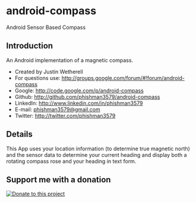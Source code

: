 android-compass
===============

Android Sensor Based Compass

## Introduction

An Android implementation of a magnetic compass.

* Created by Justin Wetherell
* For questions use: http://groups.google.com/forum/#!forum/android-compass
* Google: http://code.google.com/p/android-compass
* Github: http://github.com/phishman3579/android-compass
* LinkedIn: http://www.linkedin.com/in/phishman3579
* E-mail: phishman3579@gmail.com
* Twitter: http://twitter.com/phishman3579

## Details

This App uses your location information (to determine true magnetic north) and the sensor data to determine your current heading and display both a rotating compass rose and your heading in text form.

## Support me with a donation

<a href="https://www.paypal.com/cgi-bin/webscr?cmd=_donations&business=phishman3579%40gmail%2ecom&lc=US&item_name=Support%20open%20source&item_number=AndroidCompass&currency_code=USD&bn=PP%2dDonationsBF%3abtn_donateCC_LG%2egif%3aNonHosted" target="_new"><img border="0" alt="Donate to this project" src="https://www.paypalobjects.com/en_US/i/btn/btn_donate_LG.gif"></a>
